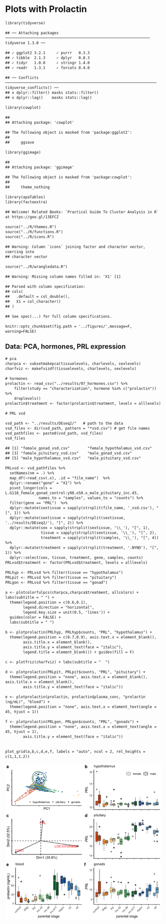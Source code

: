 Plots with Prolactin
====================

    library(tidyverse)

    ## ── Attaching packages ───────────────────────────────────────────────────────────────── tidyverse 1.3.0 ──

    ## ✓ ggplot2 3.2.1     ✓ purrr   0.3.3
    ## ✓ tibble  2.1.3     ✓ dplyr   0.8.3
    ## ✓ tidyr   1.0.0     ✓ stringr 1.4.0
    ## ✓ readr   1.3.1     ✓ forcats 0.4.0

    ## ── Conflicts ──────────────────────────────────────────────────────────────────── tidyverse_conflicts() ──
    ## x dplyr::filter() masks stats::filter()
    ## x dplyr::lag()    masks stats::lag()

    library(cowplot)

    ## 
    ## Attaching package: 'cowplot'

    ## The following object is masked from 'package:ggplot2':
    ## 
    ##     ggsave

    library(ggimage)

    ## 
    ## Attaching package: 'ggimage'

    ## The following object is masked from 'package:cowplot':
    ## 
    ##     theme_nothing

    library(apaTables)
    library(factoextra)

    ## Welcome! Related Books: `Practical Guide To Cluster Analysis in R` at https://goo.gl/13EFCZ

    source("../R/themes.R") 
    source("../R/functions.R")
    source("../R/icons.R")

    ## Warning: Column `icons` joining factor and character vector, coercing into
    ## character vector

    source("../R/wrangledata.R")

    ## Warning: Missing column names filled in: 'X1' [1]

    ## Parsed with column specification:
    ## cols(
    ##   .default = col_double(),
    ##   X1 = col_character()
    ## )

    ## See spec(...) for full column specifications.

    knitr::opts_chunk$set(fig.path = '../figures/',message=F, warning=FALSE)

Data: PCA, hormones, PRL expression
-----------------------------------

    # pca
    charpca <- subsetmakepca(tissuelevels, charlevels, sexlevels)   
    charfviz <- makefvizdf(tissuelevels, charlevels, sexlevels)

    # hormones
    prolactin <- read_csv("../results/07_hormones.csv") %>%
        filter(study == "characterization", hormone %in% c("prolactin"))  %>% 
        droplevels() 
    prolactin$treatment <- factor(prolactin$treatment, levels = alllevels)

    # PRL vsd

    vsd_path <- "../results/DEseq2/"   # path to the data
    vsd_files <- dir(vsd_path, pattern = "*vsd.csv") # get file names
    vsd_pathfiles <- paste0(vsd_path, vsd_files)
    vsd_files

    ## [1] "female_gonad_vsd.csv"        "female_hypothalamus_vsd.csv"
    ## [3] "female_pituitary_vsd.csv"    "male_gonad_vsd.csv"         
    ## [5] "male_hypothalamus_vsd.csv"   "male_pituitary_vsd.csv"

    PRLvsd <- vsd_pathfiles %>%
      setNames(nm = .) %>% 
      map_df(~read_csv(.x), .id = "file_name")  %>% 
      dplyr::rename("gene" = "X1") %>% 
      pivot_longer(cols = L.G118_female_gonad_control:y98.o50.x_male_pituitary_inc.d3, 
                   names_to = "samples", values_to = "counts") %>%
      filter(gene == "PRL")  %>%
      dplyr::mutate(sextissue = sapply(strsplit(file_name, '_vsd.csv'), "[", 1)) %>%
      dplyr::mutate(sextissue = sapply(strsplit(sextissue, '../results/DEseq2/'), "[", 2)) %>%
      dplyr::mutate(sex = sapply(strsplit(sextissue, '\\_'), "[", 1),
                    tissue = sapply(strsplit(sextissue, '\\_'), "[", 2),
                    treatment = sapply(strsplit(samples, '\\_'), "[", 4)) %>%
      dplyr::mutate(treatment = sapply(strsplit(treatment, '.NYNO'), "[", 1)) %>%
      dplyr::select(sex, tissue, treatment, gene, samples, counts)
    PRLvsd$treatment <- factor(PRLvsd$treatment, levels = alllevels)

    PRLhyp <- PRLvsd %>% filter(tissue == "hypothalamus")
    PRLpit <- PRLvsd %>% filter(tissue == "pituitary")
    PRLgon <- PRLvsd %>% filter(tissue == "gonad")

    a <- plotcolorfulpcs(charpca,charpca$treatment, allcolors) + labs(subtitle = " ") +
      theme(legend.position = c(0.6,0.1), 
            legend.direction = "horizontal", 
            legend.key.size = unit(0.5, 'lines')) + 
      guides(color = FALSE) +
      labs(subtitle = " ")   

    b <- plotprolactin(PRLhyp, PRLhyp$counts, "PRL", "hypothalamus") + 
      theme(legend.position = c(0.7,0.9), axis.text.x = element_blank(), 
            axis.title.x = element_blank(),
            axis.title.y = element_text(face = "italic"),
            legend.title = element_blank()) + guides(fill = F)

    c <- plotfriz(charfviz) + labs(subtitle = "  ")

    d <- plotprolactin(PRLpit, PRLpit$counts, "PRL", "pituitary") + 
      theme(legend.position = "none", axis.text.x = element_blank(), axis.title.x = element_blank(),
            axis.title.y = element_text(face = "italic"))

    e <- plotprolactin(prolactin, prolactin$plasma_conc, "prolactin (ng/mL)", "blood") +
      theme(legend.position = "none", axis.text.x = element_text(angle = 45, hjust = 1)) 

    f <- plotprolactin(PRLgon, PRLgon$counts, "PRL", "gonads") + 
      theme(legend.position = "none", axis.text.x = element_text(angle = 45, hjust = 1),
            axis.title.y = element_text(face = "italic"))


    plot_grid(a,b,c,d,e,f, labels = "auto", ncol = 2, rel_heights = c(1,1,1.2))

![](../figures/fig3-1.png)
